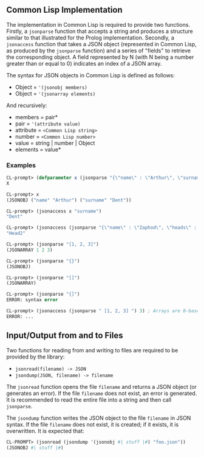 ## Common Lisp Implementation

The implementation in Common Lisp is required to provide two functions. Firstly, a `jsonparse` function that accepts a string and produces a structure similar to that illustrated for the Prolog implementation. Secondly, a `jsonaccess` function that takes a JSON object (represented in Common Lisp, as produced by the `jsonparse` function) and a series of "fields" to retrieve the corresponding object. A field represented by N (with N being a number greater than or equal to 0) indicates an index of a JSON array.

The syntax for JSON objects in Common Lisp is defined as follows:
- Object = `'(jsonobj members)`
- Object = `'(jsonarray elements)`

And recursively:
- members = pair*
- pair = `'(attribute value)`
- attribute = `<Common Lisp string>`
- number = `<Common Lisp number>`
- value = string | number | Object
- elements = value*

### Examples

```lisp
CL-prompt> (defparameter x (jsonparse "{\"name\" : \"Arthur\", \"surname\" : \"Dent\"}"))
X

CL-prompt> x
(JSONOBJ ("name" "Arthur") ("surname" "Dent"))

CL-prompt> (jsonaccess x "surname")
"Dent"

CL-prompt> (jsonaccess (jsonparse "{\"name\" : \"Zaphod\", \"heads\" : [[\"Head1\"], [\"Head2\"]]}") "heads" 1 0)
"Head2"

CL-prompt> (jsonparse "[1, 2, 3]")
(JSONARRAY 1 2 3)

CL-prompt> (jsonparse "{}")
(JSONOBJ)

CL-prompt> (jsonparse "[]")
(JSONARRAY)

CL-prompt> (jsonparse "{]")
ERROR: syntax error

CL-prompt> (jsonaccess (jsonparse " [1, 2, 3] ") 3) ; Arrays are 0-based.
ERROR: ...
```

## Input/Output from and to Files

Two functions for reading from and writing to files are required to be provided by the library:
- `jsonread(filename) -> JSON`
- `jsondump(JSON, filename) -> filename`

The `jsonread` function opens the file `filename` and returns a JSON object (or generates an error). If the file `filename` does not exist, an error is generated. It is recommended to read the entire file into a string and then call `jsonparse`.

The `jsondump` function writes the JSON object to the file `filename` in JSON syntax. If the file `filename` does not exist, it is created; if it exists, it is overwritten. It is expected that:
```lisp
CL-PROMPT> (jsonread (jsondump '(jsonobj #| stuff |#) "foo.json"))
(JSONOBJ #| stuff |#)
```
